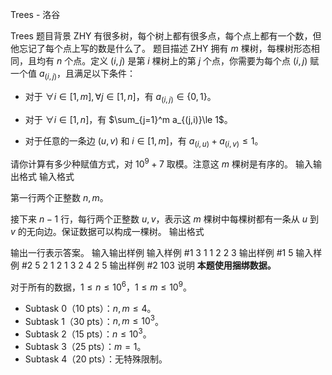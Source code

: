 



Trees - 洛谷














Trees
题目背景
ZHY 有很多树，每个树上都有很多点，每个点上都有一个数，但他忘记了每个点上写的数是什么了。
题目描述
ZHY 拥有 $m$ 棵树，每棵树形态相同，且均有 $n$ 个点。定义 $(i,j)$ 是第 $i$ 棵树上的第 $j$ 个点，你需要为每个点 $(i,j)$ 赋一个值 $a_{(i,j)}$，且满足以下条件：

- 对于 $\forall i \in [1,m],\forall j \in [1,n]$，有 $a_{(i,j)}\in\{0,1\}$。

- 对于 $\forall i \in [1,n]$，有 $\sum_{j=1}^m a_{(j,i)}\le 1$。

- 对于任意的一条边 $(u,v)$ 和 $i \in [1,m]$，有 $a_{(i,u)}+a_{(i,v)}\le 1$。

请你计算有多少种赋值方式，对 $10^9+7$ 取模。注意这 $m$ 棵树是有序的。
输入输出格式
输入格式

第一行两个正整数 $n,m$。

接下来 $n-1$ 行，每行两个正整数 $u,v$，表示这 $m$ 棵树中每棵树都有一条从 $u$ 到 $v$ 的无向边。保证数据可以构成一棵树。
输出格式

输出一行表示答案。
输入输出样例
输入样例 #1
3 1
1 2
2 3
输出样例 #1
5
输入样例 #2
5 2
1 2
1 3
2 4
2 5
输出样例 #2
103
说明
**本题使用捆绑数据。**

对于所有的数据，$1 \le n \le 10^6$，$1 \le m \le 10^9$。

- Subtask 0（10 pts）：$n,m \le 4$。
- Subtask 1（30 pts）：$n,m \le 10^3$。
- Subtask 2（15 pts）：$n \le 10^3$。
- Subtask 3（25 pts）：$m=1$。
- Subtask 4（20 pts）：无特殊限制。






